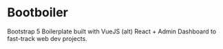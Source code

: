 # Bootboiler
Bootstrap 5 Boilerplate built with VueJS (alt) React + Admin Dashboard to fast-track web dev projects.
